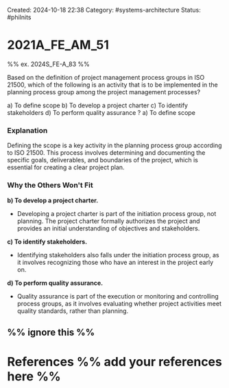 Created: 2024-10-18 22:38
Category:  #systems-architecture 
Status: #philnits



# 2021A_FE_AM_51

%% ex. 2024S_FE-A_83 %%

Based on the definition of project management process groups in ISO 21500, which of the following is an activity that is to be implemented in the planning process group among the project management processes? 

a) To define scope
b) To develop a project charter
c) To identify stakeholders 
d) To perform quality assurance
? 
a) To define scope
### Explanation

Defining the scope is a key activity in the planning process group according to ISO 21500. This process involves determining and documenting the specific goals, deliverables, and boundaries of the project, which is essential for creating a clear project plan.

### Why the Others Won't Fit

**b) To develop a project charter.**

- Developing a project charter is part of the initiation process group, not planning. The project charter formally authorizes the project and provides an initial understanding of objectives and stakeholders.

**c) To identify stakeholders.**

- Identifying stakeholders also falls under the initiation process group, as it involves recognizing those who have an interest in the project early on.

**d) To perform quality assurance.**

- Quality assurance is part of the execution or monitoring and controlling process groups, as it involves evaluating whether project activities meet quality standards, rather than planning.




%% ignore this %%
---









# References %% add your references here %%
